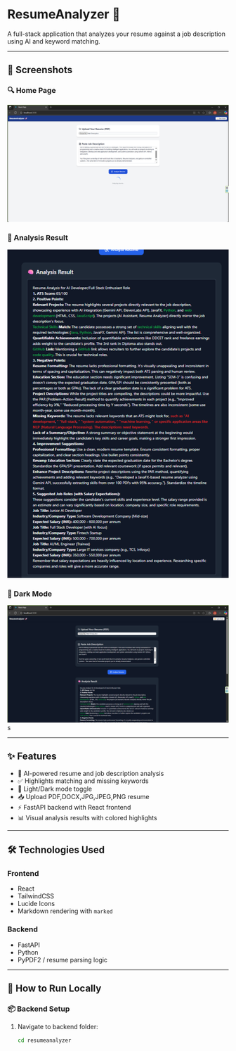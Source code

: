 # ResumeAnalyzer 🚀

A full-stack application that analyzes your resume against a job description using AI and keyword matching.

---

## 📸 Screenshots

### 🔍 Home Page
![Screenshot 1](screenshots/screenshot1.png)

### 🧠 Analysis Result
![Screenshot 2](screenshots/screenshot2.png)

### 🌙 Dark Mode
![Screenshot 3](screenshots/screenshot3.png)
s

---

## ✨ Features

- 🧠 AI-powered resume and job description analysis
- ✅ Highlights matching and missing keywords
- 🌙 Light/Dark mode toggle
- 📥 Upload PDF,DOCX,JPG,JPEG,PNG resume
- ⚡ FastAPI backend with React frontend
- 📊 Visual analysis results with colored highlights

---

## 🛠️ Technologies Used

### Frontend
- React
- TailwindCSS
- Lucide Icons
- Markdown rendering with `marked`

### Backend
- FastAPI
- Python
- PyPDF2 / resume parsing logic

---

## 🧪 How to Run Locally

### 📦 Backend Setup

1. Navigate to backend folder:
   ```bash
   cd resumeanalyzer
